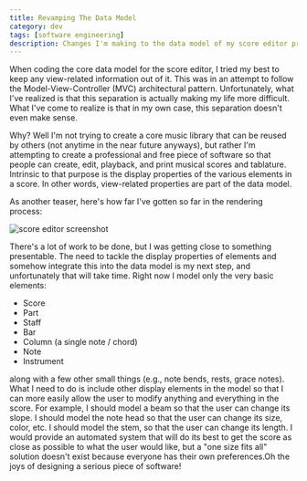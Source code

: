 ```yaml
---
title: Revamping The Data Model
category: dev
tags: [software engineering]
description: Changes I'm making to the data model of my score editor project.
---
```


When coding the core data model for the score editor, I tried my best to keep any view-related
information out of it. This was in an attempt to follow the Model-View-Controller (MVC)
architectural pattern. Unfortunately, what I've realized is that this separation is actually making
my life more difficult. What I've come to realize is that in my own case, this separation doesn't
even make sense.

Why? Well I'm not trying to create a core music library that can be reused by others (not anytime in
the near future anyways), but rather I'm attempting to create a professional and free piece of
software so that people can create, edit, playback, and print musical scores and tablature.
Intrinsic to that purpose is the display properties of the various elements in a score. In other
words, view-related properties are part of the data model.

As another teaser, here's how far I've gotten so far in the rendering process:

![score editor screenshot](http://www.cs.mun.ca/~gedge/pics/scoreeditor/score_and_tab2.png)

There's a lot of work to be done, but I was getting close to something presentable. The need to
tackle the display properties of elements and somehow integrate this into the data model is my next
step, and unfortunately that will take time. Right now I model only the very basic elements:

- Score
- Part
- Staff
- Bar
- Column (a single note / chord)
- Note
- Instrument

along with a few other small things (e.g., note bends, rests, grace notes). What I need to do is
include other display elements in the model so that I can more easily allow the user to modify
anything and everything in the score. For example, I should model a beam so that the user can change
its slope. I should model the note head so that the user can change its size, color, etc. I should
model the stem, so that the user can change its length. I would provide an automated system that
will do its best to get the score as close as possible to what the user would like, but a "one size
fits all" solution doesn't exist because everyone has their own preferences.Oh the joys of designing
a serious piece of software!

